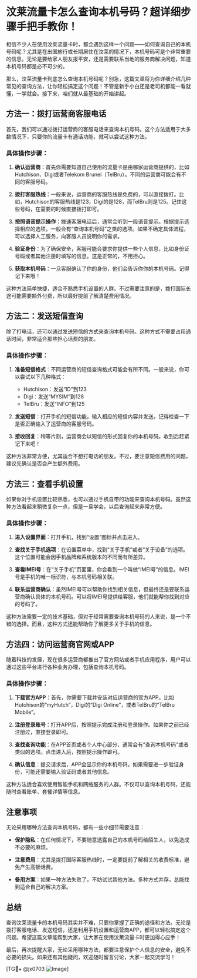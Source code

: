 # 汶莱流量卡怎么查询本机号码？超详细步骤手把手教你！

相信不少人在使用汶莱流量卡时，都会遇到这样一个问题——如何查询自己的本机号码呢？尤其是在出国旅行或长期居住在汶莱的情况下，本机号码可是个非常重要的信息。无论是要给家人朋友报平安，还是需要联系当地的服务商解决问题，知道本机号码都是必不可少的。

那么，汶莱流量卡到底怎么查询本机号码呢？别急，这篇文章将为你详细介绍几种常见的查询方法，让你轻松搞定这个问题！不管是新手小白还是老司机都能一看就懂，一学就会。接下来，咱们就从最基础的开始讲起。

## 方法一：拨打运营商客服电话

首先，我们可以通过拨打运营商的客服电话来查询本机号码。这个方法适用于大多数情况下，只要你的流量卡有通话功能，就可以尝试这种方法。

### 具体操作步骤：
1. **确认运营商**：首先你需要知道自己使用的流量卡是由哪家运营商提供的，比如Hutchison、Digi或者Telekom Brunei（TelBru）。不同的运营商可能会有不同的客服号码。
   
2. **拨打客服热线**：一般来说，运营商的客服热线是免费的，可以直接拨打。比如，Hutchison的客服热线是123，Digi的是128，而TelBru则是125。记住这些号码，在需要的时候直接拨打即可。

3. **按照语音提示操作**：拨通客服电话后，通常会听到一段语音提示。根据提示选择相应的选项，一般会有“查询本机号码”之类的选项。如果不确定具体流程，可以选择人工服务，向客服人员说明你的需求。

4. **验证身份**：为了确保安全，客服可能会要求你提供一些个人信息，比如身份证号码或者其他注册时填写的信息。这是正常的，不用担心。

5. **获取本机号码**：一旦客服确认了你的身份，他们会告诉你你的本机号码。记得记下来哦！

这种方法简单快捷，适合不熟悉手机设置的人群。不过需要注意的是，拨打国际长途可能需要额外付费，所以最好提前了解清楚费用情况。

## 方法二：发送短信查询

除了打电话，还可以通过发送短信的方式来查询本机号码。这种方式不需要占用通话时间，非常适合那些担心话费的朋友。

### 具体操作步骤：
1. **准备短信格式**：不同运营商的短信查询格式可能会有所不同。一般来说，你可以尝试以下几种格式：
   - Hutchison：发送“ID”到123
   - Digi：发送“MYSIM”到128
   - TelBru：发送“INFO”到125

2. **发送短信**：打开手机的短信功能，输入相应的短信内容并发送。记得检查一下是否正确输入了运营商的客服号码。

3. **接收回复**：稍等片刻，运营商会以短信的形式回复你的本机号码。收到后赶紧记下来吧！

这种方法非常方便，尤其适合不想打电话的朋友。不过，要注意短信费用的问题，建议先确认是否会产生额外费用。

## 方法三：查看手机设置

如果你对手机设置比较熟悉，也可以通过手机自带的功能来查询本机号码。虽然这种方法看起来稍微复杂一点，但是一旦学会，以后查询起来非常方便。

### 具体操作步骤：
1. **进入设置界面**：打开手机，找到“设置”图标并点击进入。

2. **查找关于手机选项**：在设置菜单中，找到“关于手机”或者“关于设备”的选项。这个位置可能会因手机品牌和系统版本的不同而有所差异。

3. **查看IMEI号**：在“关于手机”页面里，你会看到一个叫做“IMEI号”的信息。IMEI号是手机的唯一标识符，与本机号码相关联。

4. **联系运营商确认**：虽然IMEI号可以帮助你找到相关信息，但最终还是要联系运营商确认具体的本机号码。可以将IMEI号提供给客服，他们就能帮你找到对应的号码了。

这种方法需要一定的技术基础，但对于经常需要查询本机号码的人来说，是一个不错的选择。而且，这种方式还能帮助你了解更多关于手机的信息。

## 方法四：访问运营商官网或APP

随着科技的发展，现在很多运营商都推出了官方网站或者手机应用程序，用户可以通过这些平台进行各种业务办理，包括查询本机号码。

### 具体操作步骤：
1. **下载官方APP**：首先，你需要下载并安装对应运营商的官方APP。比如Hutchison的“myHutch”，Digi的“Digi Online”，或者TelBru的“TelBru Mobile”。

2. **注册登录账号**：打开APP后，按照提示完成注册和登录操作。如果你之前已经注册过，直接登录即可。

3. **查找查询功能**：在APP首页或者个人中心部分，通常会有“查询本机号码”或者类似的选项。点击进入后，按照提示操作即可。

4. **确认信息**：提交请求后，APP会显示你的本机号码。如果需要进一步验证身份，可能还需要输入验证码或者其他信息。

这种方法适合喜欢使用智能手机和网络服务的人群。不仅可以查询本机号码，还能随时查看账单、套餐详情等信息。

## 注意事项

无论采用哪种方法查询本机号码，都有一些小细节需要注意：

- **保护隐私**：在任何情况下，不要随意透露自己的本机号码给陌生人，以免造成不必要的麻烦。
  
- **注意费用**：尤其是拨打国际客服热线时，一定要提前了解相关的收费标准，避免产生高额话费。

- **备用方案**：如果一种方法失败了，不妨试试其他方法。多种方式并存，总能找到适合自己的解决方案。

## 总结

查询汶莱流量卡的本机号码其实并不难，只要你掌握了正确的途径和方法。无论是拨打客服电话、发送短信，还是利用手机设置和运营商APP，都可以轻松搞定这个问题。希望这篇文章能帮到大家，让大家在使用汶莱流量卡时更加得心应手！

最后，再次提醒大家，无论采用哪种方法，都要注意保护个人信息的安全，避免不必要的损失。如果还有其他疑问，欢迎随时留言讨论，大家一起交流学习！

[TG💪+ @jx0703 ![Image](https://github.com/user-attachments/assets/dbca1d08-cadb-493c-b0ec-ad6f7a83f270)]